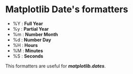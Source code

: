 # Matplotlib Date's formatters

 - %Y : **Full Year**
 - %y : **Partial Year**
 - %m : **Number Month**
 - %d : **Number Day**
 - %H : **Hours**
 - %M : **Minutes**
 - %S : **Seconds**

This formatters are useful for **_matplotlib.dates_**.